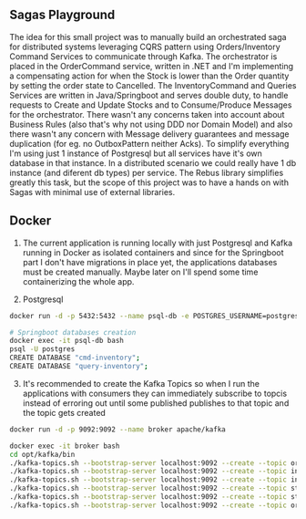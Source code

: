 ## Sagas Playground
The idea for this small project was to manually build an orchestrated saga for distributed systems leveraging CQRS pattern using Orders/Inventory Command Services to communicate through Kafka.
The orchestrator is placed in the OrderCommand service, written in .NET and I'm implementing a compensating action for when the Stock is lower than the Order quantity by setting the order state to Cancelled.
The InventoryCommand and Queries Services are written in Java/Springboot and serves double duty, to handle requests to Create and Update Stocks and to Consume/Produce Messages for the orchestrator.
There wasn't any concerns taken into account about Business Rules (also that's why not using DDD nor Domain Model) and also there wasn't any concern with Message delivery guarantees and message duplication (for eg. no OutboxPattern neither Acks).
To simplify everything I'm using just 1 instance of Postgresql but all services have it's own database in that instance. In a distributed scenario we could really have 1 db instance (and diferent db types) per service.
The Rebus library simplifies greatly this task, but the scope of this project was to have a hands on with Sagas with minimal use of external libraries.

## Docker
1. The current application is running locally with just Postgresql and Kafka running in Docker as isolated containers 
and since for the Springboot part I don't have migrations in place yet, the applications databases must be created manually. 
Maybe later on I'll spend some time containerizing the whole app.

2. Postgresql
```bash
docker run -d -p 5432:5432 --name psql-db -e POSTGRES_USERNAME=postgres -e POSTGRES_PASSWORD=postgres postgres

# Springboot databases creation
docker exec -it psql-db bash
psql -U postgres
CREATE DATABASE "cmd-inventory";
CREATE DATABASE "query-inventory";
```

3. It's recommended to create the Kafka Topics so when I run the applications with consumers they can immediately subscribe to topcis instead of 
erroring out until some published publishes to that topic and the topic gets created 
```bash
docker run -d -p 9092:9092 --name broker apache/kafka

docker exec -it broker bash
cd opt/kafka/bin
./kafka-topics.sh --bootstrap-server localhost:9092 --create --topic order-created-topic
./kafka-topics.sh --bootstrap-server localhost:9092 --create --topic inventory-deducted-topic
./kafka-topics.sh --bootstrap-server localhost:9092 --create --topic inventory-deduction-rejected-topic
./kafka-topics.sh --bootstrap-server localhost:9092 --create --topic stock-created-topic
./kafka-topics.sh --bootstrap-server localhost:9092 --create --topic stock-updated-topic
./kafka-topics.sh --bootstrap-server localhost:9092 --create --topic order-notifications-topic
```